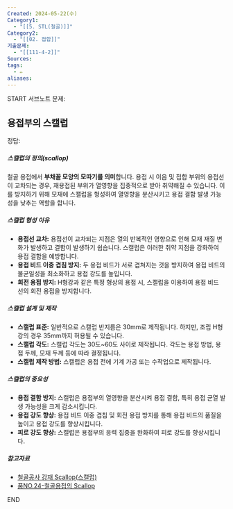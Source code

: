 ```yaml
---
Created: 2024-05-22(수)
Category1:
  - "[[5. STL(철골)]]"
Category2:
  - "[[02. 접합]]"
기출문제:
  - "[[111-4-2]]"
Sources: 
tags:
  - ✏️
aliases:
---
```

START
서브노트
문제:  
## 용접부의 스캘럽 

정답: 

##### 스캘럽의 정의(scallop)
철골 용접에서 **부채꼴 모양의 모따기를 의미**합니다. 용접 시 이음 및 접합 부위의 용접선이 교차되는 경우, 재용접된 부위가 열영향을 집중적으로 받아 취약해질 수 있습니다. 이를 방지하기 위해 모재에 스캘럽을 형성하여 열영향을 분산시키고 용접 결함 발생 가능성을 낮추는 역할을 합니다.

##### 스캘럽 형성 이유
- **용접선 교차:** 용접선이 교차되는 지점은 열의 반복적인 영향으로 인해 모재 재질 변화가 발생하고 결함이 발생하기 쉽습니다. 스캘럽은 이러한 취약 지점을 강화하여 용접 결함을 예방합니다.
- **용접 비드 이중 겹침 방지:** 두 용접 비드가 서로 겹쳐지는 것을 방지하여 용접 비드의 불균일성을 최소화하고 용접 강도를 높입니다.
- **회전 용접 방지:** H형강과 같은 특정 형상의 용접 시, 스캘럽을 이용하여 용접 비드 선의 회전 용접을 방지합니다.
##### 스캘럽 설계 및 제작
- **스캘럽 표준:** 일반적으로 스캘럽 반지름은 30mm로 제작됩니다. 하지만, 조립 H형강의 경우 35mm까지 허용될 수 있습니다.
- **스캘럽 각도:** 스캘럽 각도는 30도~60도 사이로 제작됩니다. 각도는 용접 방법, 용접 두께, 모재 두께 등에 따라 결정됩니다.
- **스캘럽 제작 방법:** 스캘럽은 용접 전에 기계 가공 또는 수작업으로 제작됩니다.
##### 스캘럽의 중요성
- **용접 결함 방지:** 스캘럽은 용접부의 열영향을 분산시켜 용접 결함, 특히 용접 균열 발생 가능성을 크게 감소시킵니다.
- **용접 강도 향상:** 용접 비드 이중 겹침 및 회전 용접 방지를 통해 용접 비드의 품질을 높이고 용접 강도를 향상시킵니다.
- **피로 강도 향상:** 스캘럽은 용접부의 응력 집중을 완화하여 피로 강도를 향상시킵니다.

##### 참고자료
- [철골공사 강재 Scallop(스캘럽)](https://blog.naver.com/78dydxo/221816418399?viewType=pc)
- [품NO.24-철골용접의 Scallop](https://www.youtube.com/watch?v=CeFS7X06hNk)
<!--ID: 1716517483571-->
END

